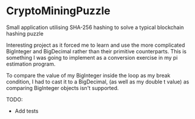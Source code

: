 # CryptoMiningPuzzle
Small application utilising SHA-256 hashing to solve a typical blockchain hashing puzzle

Interesting project as it forced me to learn and use the more complicated BigInteger and BigDecimal rather than their primitive counterparts. This is something I was going to implement as a conversion exercise in my pi estimation program.

To compare the value of my BigInteger inside the loop as my break condition, I had to cast it to a BigDecimal, (as well as my double t value) as comparing BigInteger objects isn't supported.

TODO:
- Add tests

